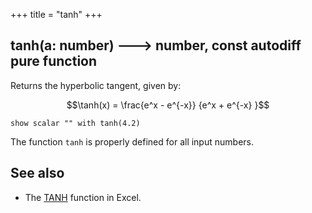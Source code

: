 +++
title = "tanh"
+++

## tanh(a: number) 🡒 number, const autodiff pure function

Returns the hyperbolic tangent, given by:

$$\tanh(x) = \frac{e^x - e^{-x}} {e^x + e^{-x} }$$

```envision
show scalar "" with tanh(4.2)
```

The function `tanh` is properly defined for all input numbers.

## See also

* The [TANH](https://support.office.com/en-us/article/tanh-function-017222f0-a0c3-4f69-9787-b3202295dc6c) function in Excel.
